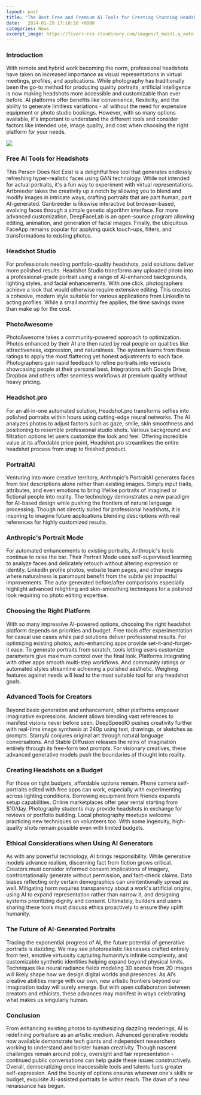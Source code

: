 ```yaml
---
layout: post
title: "The Best Free and Premium AI Tools for Creating Stunning Headshots in 2024"
date:   2024-01-29 17:10:10 +0000
categories: News
excerpt_image: https://fiverr-res.cloudinary.com/images/t_main1,q_auto,f_auto,q_auto,f_auto/gigs/312859217/original/5051a4b62361b1f841ab61f9044487b184102c8f/create-stunning-headshots-using-ai.png
---
```

### Introduction

With remote and hybrid work becoming the norm, professional headshots have taken on increased importance as visual representations in virtual meetings, profiles, and applications. While photography has traditionally been the go-to method for producing quality portraits, artificial intelligence is now making headshots more accessible and customizable than ever before. AI platforms offer benefits like convenience, flexibility, and the ability to generate limitless variations - all without the need for expensive equipment or photo studio bookings. However, with so many options available, it's important to understand the different tools and consider factors like intended use, image quality, and cost when choosing the right platform for your needs.


![](https://fiverr-res.cloudinary.com/images/t_main1,q_auto,f_auto,q_auto,f_auto/gigs/312859217/original/5051a4b62361b1f841ab61f9044487b184102c8f/create-stunning-headshots-using-ai.png)
### Free AI Tools for Headshots

This Person Does Not Exist is a delightful free tool that generates endlessly refreshing hyper-realistic faces using GAN technology. While not intended for actual portraits, it's a fun way to experiment with virtual representations. Artbreeder takes the creativity up a notch by allowing you to blend and modify images in intricate ways, crafting portraits that are part human, part AI-generated. Ganbreeder is likewise interactive but browser-based, evolving faces through a simple genetic algorithm interface. For more advanced customization, DeepFaceLab is an open-source program allowing editing, animation, and generation of facial images. Finally, the ubiquitous FaceApp remains popular for applying quick touch-ups, filters, and transformations to existing photos.

### Headshot Studio

For professionals needing portfolio-quality headshots, paid solutions deliver more polished results. Headshot Studio transforms any uploaded photo into a professional-grade portrait using a range of AI-enhanced backgrounds, lighting styles, and facial enhancements. With one click, photographers achieve a look that would otherwise require extensive editing. This creates a cohesive, modern style suitable for various applications from LinkedIn to acting profiles. While a small monthly fee applies, the time savings more than make up for the cost.

### PhotoAwesome 

PhotoAwesome takes a community-powered approach to optimization. Photos enhanced by their AI are then rated by real people on qualities like attractiveness, expression, and naturalness. The system learns from these ratings to apply the most flattering yet honest adjustments to each face. Photographers gain rapid feedback to refine portraits into versions showcasing people at their personal best. Integrations with Google Drive, Dropbox and others offer seamless workflows at premium quality without heavy pricing.

### Headshot.pro

For an all-in-one automated solution, Headshot.pro transforms selfies into polished portraits within hours using cutting-edge neural networks. The AI analyzes photos to adjust factors such as gaze, smile, skin smoothness and positioning to resemble professional studio shots. Various background and filtration options let users customize the look and feel. Offering incredible value at its affordable price point, Headshot.pro streamlines the entire headshot process from snap to finished product.

### PortraitAI 

Venturing into more creative territory, Anthropic's PortraitAI generates faces from text descriptions alone rather than existing images. Simply input traits, attributes, and even emotions to bring lifelike portraits of imagined or fictional people into reality. The technology demonstrates a new paradigm for AI-based design while pushing the frontiers of natural language processing. Though not directly suited for professional headshots, it is inspiring to imagine future applications blending descriptions with real references for highly customized results. 

### Anthropic's Portrait Mode

For automated enhancements to existing portraits, Anthropic's tools continue to raise the bar. Their Portrait Mode uses self-supervised learning to analyze faces and delicately retouch without altering expression or identity. LinkedIn profile photos, website team pages, and other images where naturalness is paramount benefit from the subtle yet impactful improvements. The auto-generated before/after comparisons especially highlight advanced relighting and skin-smoothing techniques for a polished look requiring no photo editing expertise.

### Choosing the Right Platform

With so many impressive AI-powered options, choosing the right headshot platform depends on priorities and budget. Free tools offer experimentation for casual use cases while paid solutions deliver professional results. For optimizing existing photos, auto-enhancing apps provide set-it-and-forget-it ease. To generate portraits from scratch, tools letting users customize parameters give maximum control over the final look. Platforms integrating with other apps smooth multi-step workflows. And community ratings or automated styles streamline achieving a polished aesthetic. Weighing features against needs will lead to the most suitable tool for any headshot goals.

### Advanced Tools for Creators 

Beyond basic generation and enhancement, other platforms empower imaginative expressions. Ancient allows blending vast references to manifest visions never before seen. DeepSpeedIO pushes creativity further with real-time image synthesis at 240p using text, drawings, or sketches as prompts. StarryAi conjures original art through natural language conversations. And Stable Diffusion releases the reins of imagination entirely through its free-form text prompts. For visionary creatives, these advanced generative models push the boundaries of thought into reality.

### Creating Headshots on a Budget

For those on tight budgets, affordable options remain. Phone camera self-portraits edited with free apps can work, especially with experimenting across lighting conditions. Borrowing equipment from friends expands setup capabilities. Online marketplaces offer gear rental starting from $10/day. Photography students may provide headshots in exchange for reviews or portfolio building. Local photography meetups welcome practicing new techniques on volunteers too. With some ingenuity, high-quality shots remain possible even with limited budgets.

### Ethical Considerations when Using AI Generators 

As with any powerful technology, AI brings responsibility. While generative models advance realism, discerning fact from fiction grows critical. Creators must consider informed consent implications of imagery, confrontationally generate without permission, and fact-check claims. Data biases reflecting only certain demographics can unintentionally spread as well. Mitigating harm requires transparency about a work's artificial origins, using AI to expand representation rather than narrow it, and designing systems prioritizing dignity and consent. Ultimately, builders and users sharing these tools must discuss ethics proactively to ensure they uplift humanity.

### The Future of AI-Generated Portraits

Tracing the exponential progress of AI, the future potential of generative portraits is dazzling. We may see photorealistic likenesses crafted entirely from text, emotive virtuosity capturing humanity’s infinite complexity, and customizable synthetic identities helping expand beyond physical limits. Techniques like neural radiance fields modeling 3D scenes from 2D images will likely shape how we design digital worlds and presences. As AI’s creative abilities merge with our own, new artistic frontiers beyond our imagination today will surely emerge. But with open collaboration between creators and ethicists, these advances may manifest in ways celebrating what makes us singularly human.

### Conclusion 

From enhancing existing photos to synthesizing dazzling renderings, AI is redefining portraiture as an artistic medium. Advanced generative models now available demonstrate tech giants and independent researchers working to understand and bolster human creativity. Though nascent challenges remain around policy, oversight and fair representation - continued public conversations can help guide these issues constructively. Overall, democratizing once inaccessible tools and talents fuels greater self-expression. And the bounty of options ensures wherever one's skills or budget, exquisite AI-assisted portraits lie within reach. The dawn of a new renaissance has begun.